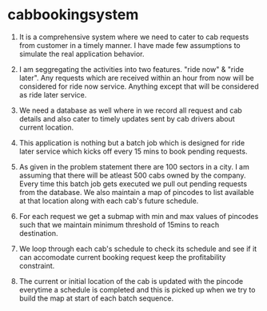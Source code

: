 # cabbookingsystem

1. It is a comprehensive system where we need to cater to cab requests from customer in a timely manner. I have made few assumptions to simulate the real application behavior.

2. I am seggregating the activities into two features. "ride now" & "ride later". Any requests which are received within an hour from now will be considered for ride now service. Anything except that will be considered as ride later service.

3. We need a database as well where in we record all request and cab details and also cater to timely updates sent by cab drivers about current location.

4. This application is nothing but a batch job which is designed for ride later service which kicks off every 15 mins to book pending requests.

5. As given in the problem statement there are 100 sectors in a city. I am assuming that there will be atleast 500 cabs owned by the company. Every time this batch job gets executed we pull out pending requests from the database. We also maintain a map of pincodes to list<Cabs> available at that location along with each cab's future schedule.

6. For each request we get a submap with min and max values of pincodes such that we maintain minimum threshold of 15mins to reach destination.

7. We loop through each cab's schedule to check its schedule and see if it can accomodate current booking request keep the profitability constraint.

8. The current or initial location of the cab is updated with the pincode everytime a schedule is completed and this is picked up when we try to build the map at start of each batch sequence.






